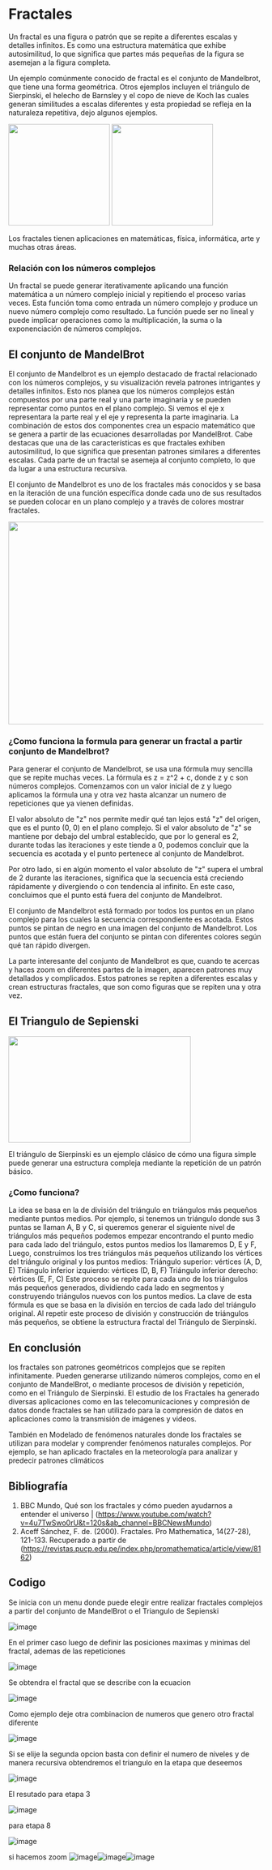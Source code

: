 #  Fractales

Un fractal es una figura o patrón que se repite a diferentes escalas y detalles infinitos. Es como una estructura matemática que exhibe autosimilitud, lo que significa que partes más pequeñas de la figura se asemejan a la figura completa.

Un ejemplo comúnmente conocido de fractal es el conjunto de Mandelbrot, que tiene una forma geométrica. Otros ejemplos incluyen el triángulo de Sierpinski, el helecho de Barnsley y el copo de nieve de Koch las cuales generan similitudes a escalas diferentes y esta propiedad se refleja en la naturaleza repetitiva, dejo algunos ejemplos.


<img src="https://github.com/AlejandroLHuertass/CNYT-FRACTALES/assets/88836525/4b4ddbc3-b502-4f9c-bce4-cb907ddbd68d](https://www.aepjp.es/wp-content/uploads/2020/08/bird-wing-colorful-fauna-material-peacock-1159930-pxhere-com-1024x768.jpg" width="200" height="200" /> <img src="https://pijamasurf.com/wp-content/uploads/10.208.149.45/uploads/2013/02/snowflake.jpeg" width="200" height="200" />

Los fractales tienen aplicaciones en matemáticas, física, informática, arte y muchas otras áreas.
### Relación con los números complejos

Un fractal se puede generar iterativamente aplicando una función matemática a un número complejo inicial y repitiendo el proceso varias veces. Esta función toma como entrada un número complejo y produce un nuevo número complejo como resultado. La función puede ser no lineal y puede implicar operaciones como la multiplicación, la suma o la exponenciación de números complejos.

## El conjunto de MandelBrot

El conjunto de Mandelbrot es un ejemplo destacado de fractal relacionado con los números complejos, y su visualización revela patrones intrigantes y detalles infinitos.
Esto nos planea que los números complejos están compuestos por una parte real y una parte imaginaria y se pueden representar como puntos en el plano complejo. Si vemos el eje x representara la parte real y el eje y representa la parte imaginaria. La combinación de estos dos componentes crea un espacio matemático que se genera a partir de las ecuaciones desarrolladas por MandelBrot.
Cabe destacas que una de las características es que fractales exhiben autosimilitud, lo que significa que presentan patrones similares a diferentes escalas. Cada parte de un fractal se asemeja al conjunto completo, lo que da lugar a una estructura recursiva. 

El conjunto de Mandelbrot es uno de los fractales más conocidos y se basa en la iteración de una función específica donde cada uno de sus resultados se pueden colocar en un plano complejo y a través de colores mostrar fractales. 

<img src="https://upload.wikimedia.org/wikipedia/commons/5/56/Mandelset_hires.png" width="550" height="400" />

### ¿Como funciona la formula para generar un fractal a partir conjunto de Mandelbrot?

Para generar el conjunto de Mandelbrot, se usa una fórmula muy sencilla que se repite muchas veces. La fórmula es z = z^2 + c, donde z y c son números complejos. Comenzamos con un valor inicial de z y luego aplicamos la fórmula una y otra vez hasta alcanzar un numero de repeticiones que ya vienen definidas.

El valor absoluto de "z" nos permite medir qué tan lejos está "z" del origen, que es el punto (0, 0) en el plano complejo. Si el valor absoluto de "z" se mantiene por debajo del umbral establecido, que por lo general es 2, durante todas las iteraciones y este tiende a 0, podemos concluir que la secuencia es acotada y el punto pertenece al conjunto de Mandelbrot.

Por otro lado, si en algún momento el valor absoluto de "z" supera el umbral de 2 durante las iteraciones, significa que la secuencia está creciendo rápidamente y divergiendo o con tendencia al infinito. En este caso, concluimos que el punto está fuera del conjunto de Mandelbrot.

El conjunto de Mandelbrot está formado por todos los puntos en un plano complejo para los cuales la secuencia correspondiente es acotada. Estos puntos se pintan de negro en una imagen del conjunto de Mandelbrot. Los puntos que están fuera del conjunto se pintan con diferentes colores según qué tan rápido divergen.

La parte interesante del conjunto de Mandelbrot es que, cuando te acercas y haces zoom en diferentes partes de la imagen, aparecen patrones muy detallados y complicados. Estos patrones se repiten a diferentes escalas y crean estructuras fractales, que son como figuras que se repiten una y otra vez.


## El Triangulo de Sepienski

<img src="https://www.madrimasd.org/blogs/matematicas/files/2016/07/triang2.gif" width="360" height="210" />

El triángulo de Sierpinski es un ejemplo clásico de cómo una figura simple puede generar una estructura compleja mediante la repetición de un patrón básico. 
### ¿Como funciona?

La idea se basa en la de división del triángulo en triángulos más pequeños mediante puntos medios. Por ejemplo, si tenemos un triángulo donde sus 3 puntas se llaman A, B y C, si queremos generar el siguiente nivel de triángulos más pequeños podemos empezar encontrando el punto medio para cada lado del triángulo, estos puntos medios los llamaremos D, E y F, Luego, construimos los tres triángulos más pequeños utilizando los vértices del triángulo original y los puntos medios:
Triángulo superior: vértices (A, D, E)
Triángulo inferior izquierdo: vértices (D, B, F)
Triángulo inferior derecho: vértices (E, F, C)
Este proceso se repite para cada uno de los triángulos más pequeños generados, dividiendo cada lado en segmentos y construyendo triángulos nuevos con los puntos medios.
La clave de esta fórmula es que se basa en la división en tercios de cada lado del triángulo original. Al repetir este proceso de división y construcción de triángulos más pequeños, se obtiene la estructura fractal del Triángulo de Sierpinski.

## En conclusión

los fractales son patrones geométricos complejos que se repiten infinitamente. Pueden generarse utilizando números complejos, como en el conjunto de MandelBrot, o mediante procesos de división y repetición, como en el Triángulo de Sierpinski.
El estudio de los Fractales ha generado diversas aplicaciones como en las telecomunicaciones y compresión de datos donde fractales se han utilizado para la compresión de datos en aplicaciones como la transmisión de imágenes y videos. 

También en Modelado de fenómenos naturales donde los fractales se utilizan para modelar y comprender fenómenos naturales complejos. Por ejemplo, se han aplicado fractales en la meteorología para analizar y predecir patrones climáticos

## Bibliografía 

1. BBC Mundo, Qué son los fractales y cómo pueden ayudarnos a entender el universo | (https://www.youtube.com/watch?v=4u7TwSwo0rU&t=120s&ab_channel=BBCNewsMundo)
2. Aceff Sánchez, F. de. (2000). Fractales. Pro Mathematica, 14(27-28), 121-133. Recuperado a partir de (https://revistas.pucp.edu.pe/index.php/promathematica/article/view/8162)


## Codigo

Se inicia con un menu donde puede elegir entre realizar fractales complejos a partir del conjunto de MandelBrot o el Triangulo de Sepienski

![image](https://github.com/AlejandroLHuertass/CNYT-FRACTALES/assets/88836525/3095779c-51ba-4570-a0ca-b76422e0e3bc)

En el primer caso luego de definir las posiciones maximas y minimas del fractal, ademas de las repeticiones 

![image](https://github.com/AlejandroLHuertass/CNYT-FRACTALES/assets/88836525/642b4b7a-b9bc-4f47-a606-b7bff0be7b4c)

Se obtendra el fractal que se describe con la ecuacion

![image](https://github.com/AlejandroLHuertass/CNYT-FRACTALES/assets/88836525/1920c728-17f7-4cce-8343-bc083fdb7cff)

Como ejemplo deje otra combinacion de numeros que genero otro fractal diferente

![image](https://github.com/AlejandroLHuertass/CNYT-FRACTALES/assets/88836525/64730d00-19ec-4a17-9c32-8f1773e59818)

Si se elije la segunda opcion basta con definir el numero de niveles y de manera recursiva obtendremos el triangulo en la etapa que deseemos

![image](https://github.com/AlejandroLHuertass/CNYT-FRACTALES/assets/88836525/48478492-070c-4ca6-9941-e88ebc6b6591)

El resutado para etapa 3

![image](https://github.com/AlejandroLHuertass/CNYT-FRACTALES/assets/88836525/dc5d3299-1f20-434d-8b09-69425d4e66a9)

para etapa 8 

![image](https://github.com/AlejandroLHuertass/CNYT-FRACTALES/assets/88836525/a2839d00-1e28-41e5-8633-c9b9dcd11d5e)

si hacemos zoom ![image](https://github.com/AlejandroLHuertass/CNYT-FRACTALES/assets/88836525/3be16f45-7c9c-4997-8d89-50da6c51488f)![image](https://github.com/AlejandroLHuertass/CNYT-FRACTALES/assets/88836525/1edf1485-b065-445f-9bfb-8f81fe8cad21)![image](https://github.com/AlejandroLHuertass/CNYT-FRACTALES/assets/88836525/2657e5b5-665b-4fd0-aafa-9b62a2f3359a)






